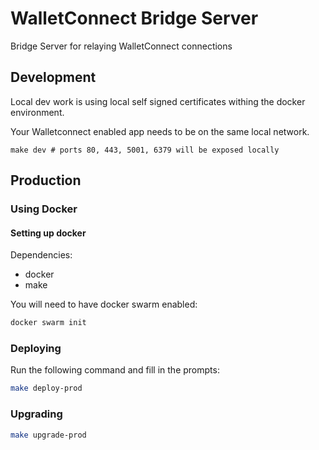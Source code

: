 # WalletConnect Bridge Server

Bridge Server for relaying WalletConnect connections

## Development

Local dev work is using local self signed certificates withing the docker environment.

Your Walletconnect enabled app needs to be on the same local network.

```
make dev # ports 80, 443, 5001, 6379 will be exposed locally
```

## Production

### Using Docker

#### Setting up docker

Dependencies:
- docker
- make

You will need to have docker swarm enabled:
```bash
docker swarm init
```

### Deploying

Run the following command and fill in the prompts:

```bash
make deploy-prod
```

### Upgrading

```bash
make upgrade-prod
```
